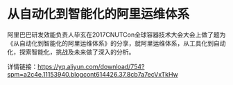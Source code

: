 # 从自动化到智能化的阿里运维体系

阿里巴巴研发效能负责人毕玄在2017CNUTCon全球容器技术大会大会上做了题为《从自动化到智能化的阿里运维体系》的分享，就阿里运维体系，从工具化到自动化，探索智能化，挑战及未来做了深入的分析。

详情链接：https://yq.aliyun.com/download/754?spm=a2c4e.11153940.blogcont614426.37.8cb7a7ecVxTkHw

